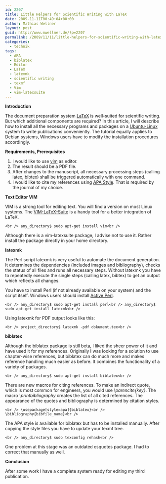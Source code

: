 ```yaml
---
id: 2207
title: Little Helpers for Scientific Writing with LaTeX
date: 2009-11-11T00:49:04+00:00
author: Mathias Wellner
layout: post
guid: http://www.mwellner.de/?p=2207
permalink: /2009/11/11/little-helpers-for-scientific-writing-with-latex/?lang=en
categories:
  - technik
tags:
  - APA
  - biblatex
  - Editor
  - LaTeX
  - latexmk
  - scientific writing
  - texmf
  - Vim
  - vim-latexsuite
---
```

**Introduction**

The document preparation system [LaTeX](http://en.wikipedia.org/wiki/LaTeX) is well-suited for scientific writing. But which additional components are required? In this article, I will describe how to install all the necessary programs and packages on a [Ubuntu-Linux](http://www.ubuntu.com/) system to write publications conveniently. The tutorial equally applies to Debian systems, Windows users have to modify the installation procedures accordingly. 

**Requirements, Prerequisites**

  1. I would like to use [vim](http://www.vim.org/) as edi­tor.
  2. The result should be a PDF file.
  3. After changes to the manuscript, all necessary processing steps (calling latex, bibtex) shall be triggered automatically with one command. 
  4. I would like to cite my references using [APA Style](http://www.apastyle.org/). That is required by the journal of my choice.

**Text­ Edi­tor VIM**

VIM is a strong tool for editing text. You will find a version on most Linux systems. The [VIM-​​LaTeX-​​Suite](http://vim-latex.sourceforge.net/) is a handy tool for a better integration of LaTeX.
  
`<br />
any_directory$ sudo apt-get install vim<br />
` 
  
Although there is a vim-latexsuite package, I advise not to use it. Rather install the package directly in your home directory.

**latexmk**

The Perl script latexmk is very useful to automate the document generation. It determines the dependencies (included images and bibliography), checks the status of all files and runs all necessary steps. Without latexmk you have to repeatedly execute the single steps (calling latex, bibtex) to get an output which reflects all changes. 

You have to install Perl (if not already available on your system) and the script itself. Windows users should install [Active Perl](http://www.activestate.com/activeperl/).
  
`<br />
any_directory$ sudo apt-get install perl<br />
any_directory$ sudo apt-get install latexmk<br />
` 
  
Using latexmk for PDF output looks like this:
  
`<br />
project_directory$ latexmk -pdf dokument.tex<br />
` 

**bibla­tex**

Although the biblatex package is still beta, I liked the sheer power of it and have used it for my references. Originally I was looking for a solution to use chapter-wise references, but biblatex can do much more and makes reference handling much easier as before. It combines the functionality of a variety of packages.
  
`<br />
any_directory$ sudo apt-get install biblatex<br />
` 
  
There are new macros for citing references. To make an indirect quote, which is most common for engineers, you would use _\parencite{key}_. The macro _\printbibliography_ creates the list of all cited references. The appearance of the quotes and bibliography is determined by citation styles.
  
`<br />
\usepackage[style=apa]{biblatex}<br />
\bibliography{bibfile_name}<br />
` 
  
The APA style is available for biblatex but has to be installed manually. After copying the style files you have to update your texmf tree.
  
`<br />
any_directory$ sudo texconfig rehash<br />
` 
  
One problem at this stage was an outdated csquotes package. I had to correct that manually as well. 

**Conclusion**

After some work I have a complete system ready for editing my third publication.